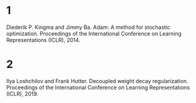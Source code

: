# 1
Diederik P. Kingma and Jimmy Ba. Adam: A
method for stochastic optimization. Proceedings of the International Conference on Learning
Representations (ICLR), 2014.

# 2
Ilya Loshchilov and Frank Hutter. Decoupled
weight decay regularization. Proceedings of the
International Conference on Learning Representations (ICLR), 2019.